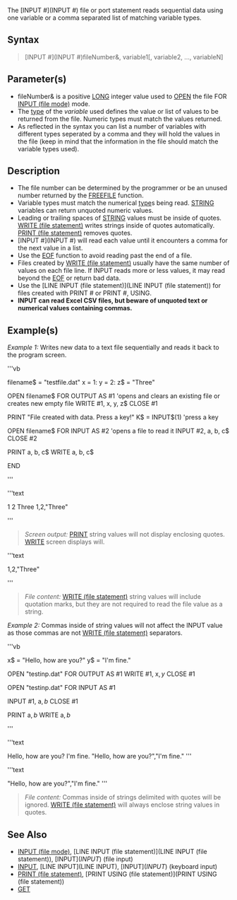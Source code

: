 The [INPUT #](INPUT #) file or port statement reads sequential data using one variable or a comma separated list of matching variable types.


## Syntax
 
>  [INPUT #](INPUT #)fileNumber&, variable1[, variable2, ..., variableN]


## Parameter(s)

* fileNumber& is a positive [LONG](LONG) integer value used to [OPEN](OPEN) the file FOR [INPUT (file mode)](INPUT (file mode)) mode. 
* The [type](type) of the *variable* used defines the value or list of values to be returned from the file. Numeric types must match the values returned.
* As reflected in the syntax you can list a number of variables with different types seperated by a comma and they will hold the values in the file (keep in mind that the information in the file should match the variable types used).


## Description

* The file number can be determined by the programmer or be an unused number returned by the [FREEFILE](FREEFILE) function.
* Variable types must match the numerical [type](type)s being read. [STRING](STRING) variables can return unquoted numeric values.
* Leading or trailing spaces of [STRING](STRING) values must be inside of quotes. [WRITE (file statement)](WRITE (file statement)) writes strings inside of quotes automatically. [PRINT (file statement)](PRINT (file statement)) removes quotes.
* [INPUT #](INPUT #) will read each value until it encounters a comma for the next value in a list.
* Use the [EOF](EOF) function to avoid reading past the end of a file.
* Files created by [WRITE (file statement)](WRITE (file statement)) usually have the same number of values on each file line. If INPUT reads more or less values, it may read beyond the [EOF](EOF) or return bad data.
* Use the [LINE INPUT (file statement)](LINE INPUT (file statement)) for files created with PRINT # or PRINT #, USING. 
* **INPUT can read Excel CSV files, but beware of unquoted text or numerical values containing commas.**


## Example(s)

*Example 1:* Writes new data to a text file sequentially and reads it back to the program screen.

'''vb

filename$ = "testfile.dat" 
x = 1: y = 2: z$ = "Three" 

OPEN filename$ FOR OUTPUT AS #1 'opens and clears an existing file or creates new empty file 
WRITE #1, x, y, z$ 
CLOSE #1 

PRINT "File created with data. Press a key!" 
K$ = INPUT$(1) 'press a key 

OPEN filename$ FOR INPUT AS #2 'opens a file to read it 
INPUT #2, a, b, c$ 
CLOSE #2 

PRINT a, b, c$ 
WRITE a, b, c$

END 

'''

'''text

 1           2          Three
1,2,"Three"

'''

>  *Screen output:* [PRINT](PRINT) string values will not display enclosing quotes. [WRITE](WRITE) screen displays will.

'''text


1,2,"Three"

'''

>  *File content:* [WRITE (file statement)](WRITE (file statement)) string values will include quotation marks, but they are not required to read the file value as a string.


*Example 2:* Commas inside of string values will not affect the INPUT value as those commas are not [WRITE (file statement)](WRITE (file statement)) separators.

'''vb

x$ = "Hello, how are you?"
y$ = "I'm fine."

OPEN "testinp.dat" FOR OUTPUT AS #1
WRITE #1, x$, y$
CLOSE #1


OPEN "testinp.dat" FOR INPUT AS #1

INPUT #1, a$, b$
CLOSE #1

PRINT a$, b$ 
WRITE a$, b$ 

'''

'''text

Hello, how are you?        I'm fine. 
"Hello, how are you?","I'm fine."
'''


'''text

"Hello, how are you?","I'm fine."
'''

>  *File content:* Commas inside of strings delimited with quotes will be ignored. [WRITE (file statement)](WRITE (file statement)) will always enclose string values in quotes.


## See Also

* [INPUT (file mode)](INPUT (file mode)), [LINE INPUT (file statement)](LINE INPUT (file statement)), [INPUT$](INPUT$) (file input)
* [INPUT](INPUT), [LINE INPUT](LINE INPUT), [INPUT$](INPUT$) (keyboard input)
* [PRINT (file statement)](PRINT (file statement)), [PRINT USING (file statement)](PRINT USING (file statement)) 
* [GET](GET)




